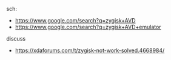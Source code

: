sch:
- https://www.google.com/search?q=zygisk+AVD
- https://www.google.com/search?q=zygisk+AVD+emulator

discuss
- https://xdaforums.com/t/zygisk-not-work-solved.4668984/
